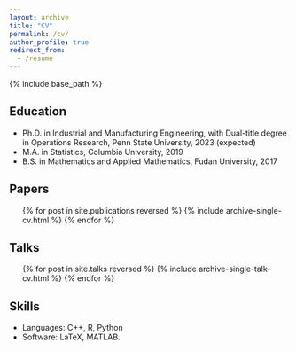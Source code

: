 ```yaml
---
layout: archive
title: "CV"
permalink: /cv/
author_profile: true
redirect_from:
  - /resume
---
```


{% include base_path %}
## Education  
* Ph.D. in Industrial and Manufacturing Engineering, with Dual-title degree in Operations Research, Penn State University, 2023 (expected)  
* M.A. in Statistics, Columbia University, 2019
* B.S. in Mathematics and Applied Mathematics, Fudan University, 2017

## Papers
  <ul>{% for post in site.publications reversed %}
    {% include archive-single-cv.html %}
  {% endfor %}</ul>
  
## Talks
  <ul>{% for post in site.talks reversed %}
    {% include archive-single-talk-cv.html %}
  {% endfor %}</ul>
  
## Skills
* Languages: C++, R, Python
* Software: LaTeX, MATLAB.
